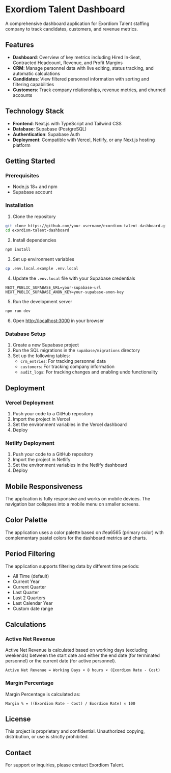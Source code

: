 # Exordiom Talent Dashboard

A comprehensive dashboard application for Exordiom Talent staffing company to track candidates, customers, and revenue metrics.

## Features

- **Dashboard**: Overview of key metrics including Hired In-Seat, Contracted Headcount, Revenue, and Profit Margins
- **CRM**: Manage personnel data with live editing, status tracking, and automatic calculations
- **Candidates**: View filtered personnel information with sorting and filtering capabilities
- **Customers**: Track company relationships, revenue metrics, and churned accounts

## Technology Stack

- **Frontend**: Next.js with TypeScript and Tailwind CSS
- **Database**: Supabase (PostgreSQL)
- **Authentication**: Supabase Auth
- **Deployment**: Compatible with Vercel, Netlify, or any Next.js hosting platform

## Getting Started

### Prerequisites

- Node.js 18+ and npm
- Supabase account

### Installation

1. Clone the repository
```bash
git clone https://github.com/your-username/exordiom-talent-dashboard.git
cd exordiom-talent-dashboard
```

2. Install dependencies
```bash
npm install
```

3. Set up environment variables
```bash
cp .env.local.example .env.local
```

4. Update the `.env.local` file with your Supabase credentials
```
NEXT_PUBLIC_SUPABASE_URL=your-supabase-url
NEXT_PUBLIC_SUPABASE_ANON_KEY=your-supabase-anon-key
```

5. Run the development server
```bash
npm run dev
```

6. Open [http://localhost:3000](http://localhost:3000) in your browser

### Database Setup

1. Create a new Supabase project
2. Run the SQL migrations in the `supabase/migrations` directory
3. Set up the following tables:
   - `crm_entries`: For tracking personnel data
   - `customers`: For tracking company information
   - `audit_logs`: For tracking changes and enabling undo functionality

## Deployment

### Vercel Deployment

1. Push your code to a GitHub repository
2. Import the project in Vercel
3. Set the environment variables in the Vercel dashboard
4. Deploy

### Netlify Deployment

1. Push your code to a GitHub repository
2. Import the project in Netlify
3. Set the environment variables in the Netlify dashboard
4. Deploy

## Mobile Responsiveness

The application is fully responsive and works on mobile devices. The navigation bar collapses into a mobile menu on smaller screens.

## Color Palette

The application uses a color palette based on #ea6565 (primary color) with complementary pastel colors for the dashboard metrics and charts.

## Period Filtering

The application supports filtering data by different time periods:
- All Time (default)
- Current Year
- Current Quarter
- Last Quarter
- Last 2 Quarters
- Last Calendar Year
- Custom date range

## Calculations

### Active Net Revenue

Active Net Revenue is calculated based on working days (excluding weekends) between the start date and either the end date (for terminated personnel) or the current date (for active personnel).

```
Active Net Revenue = Working Days × 8 hours × (Exordiom Rate - Cost)
```

### Margin Percentage

Margin Percentage is calculated as:

```
Margin % = ((Exordiom Rate - Cost) / Exordiom Rate) × 100
```

## License

This project is proprietary and confidential. Unauthorized copying, distribution, or use is strictly prohibited.

## Contact

For support or inquiries, please contact Exordiom Talent.
